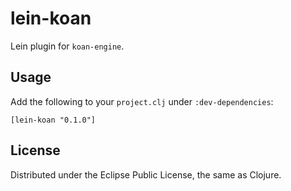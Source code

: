 # lein-koan

Lein plugin for `koan-engine`.

## Usage

Add the following to your `project.clj` under `:dev-dependencies`:

    [lein-koan "0.1.0"]

## License

Distributed under the Eclipse Public License, the same as Clojure.
